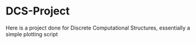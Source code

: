 # DCS-Project
Here is a project done for Discrete Computational Structures, essentially a simple plotting script
